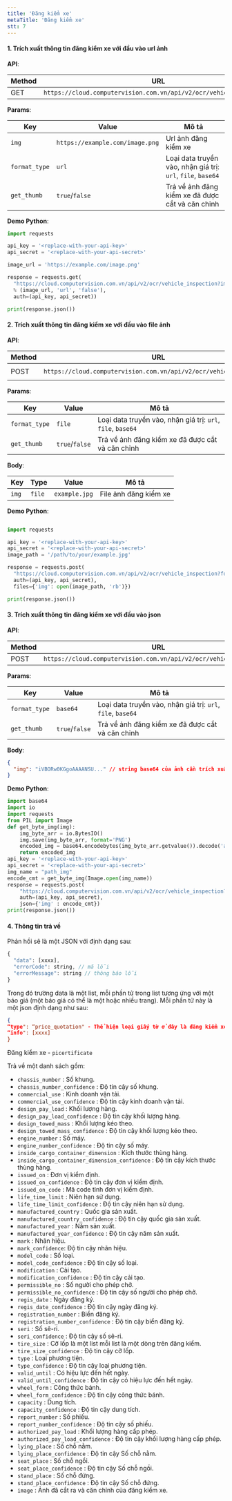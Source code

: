 ```yaml
---
title: 'Đăng kiểm xe'
metaTitle: 'Đăng kiểm xe'
stt: 7
---
```


#### 1. Trích xuất thông tin đăng kiểm xe với đầu vào url ảnh

**API**:

| Method | URL                                                                 |
| ------ | ------------------------------------------------------------------- |
| GET    | `https://cloud.computervision.com.vn/api/v2/ocr/vehicle_inspection` |

**Params**:

| Key           | Value                           | Mô tả                                                       |
| ------------- | ------------------------------- | ----------------------------------------------------------- |
| `img`         | `https://example.com/image.png` | Url ảnh đăng kiểm xe                                        |
| `format_type` | `url`                           | Loại data truyền vào, nhận giá trị: `url`, `file`, `base64` |
| `get_thumb`   | `true`/`false`                  | Trả về ảnh đăng kiểm xe đã được cắt và căn chỉnh            |

**Demo Python**:

```python
import requests

api_key = '<replace-with-your-api-key>'
api_secret = '<replace-with-your-api-secret>'

image_url = 'https://example.com/image.png'

response = requests.get(
  "https://cloud.computervision.com.vn/api/v2/ocr/vehicle_inspection?img=%s&format_type=%s&get_thumb=%s"
  % (image_url, 'url', 'false'),
  auth=(api_key, api_secret))

print(response.json())

```

#### 2. Trích xuất thông tin đăng kiểm xe với đầu vào file ảnh

**API**:

| Method | URL                                                                 | content-type          |
| ------ | ------------------------------------------------------------------- | --------------------- |
| POST   | `https://cloud.computervision.com.vn/api/v2/ocr/vehicle_inspection` | `multipart/form-data` |

**Params**:

| Key           | Value          | Mô tả                                                       |
| ------------- | -------------- | ----------------------------------------------------------- |
| `format_type` | `file`         | Loại data truyền vào, nhận giá trị: `url`, `file`, `base64` |
| `get_thumb`   | `true`/`false` | Trả về ảnh đăng kiểm xe đã được cắt và căn chỉnh            |

**Body**:

| Key   | Type   | Value         | Mô tả                 |
| ----- | ------ | ------------- | --------------------- |
| `img` | `file` | `example.jpg` | File ảnh đăng kiểm xe |

**Demo Python**:

```python

import requests

api_key = '<replace-with-your-api-key>'
api_secret = '<replace-with-your-api-secret>'
image_path = '/path/to/your/example.jpg'

response = requests.post(
  "https://cloud.computervision.com.vn/api/v2/ocr/vehicle_inspection?format_type=file&get_thumb=false",
  auth=(api_key, api_secret),
  files={'img': open(image_path, 'rb')})

print(response.json())

```

#### 3. Trích xuất thông tin đăng kiểm xe với đầu vào json

**API**:

| Method | URL                                                                 | content-type       |
| ------ | ------------------------------------------------------------------- | ------------------ |
| POST   | `https://cloud.computervision.com.vn/api/v2/ocr/vehicle_inspection` | `application/json` |

**Params**:

| Key           | Value          | Mô tả                                                       |
| ------------- | -------------- | ----------------------------------------------------------- |
| `format_type` | `base64`       | Loại data truyền vào, nhận giá trị: `url`, `file`, `base64` |
| `get_thumb`   | `true`/`false` | Trả về ảnh đăng kiểm xe đã được cắt và căn chỉnh            |

**Body**:

```json
{
  "img": "iVBORw0KGgoAAAANSU..." // string base64 của ảnh cần trích xuất
}
```

**Demo Python**:

```python
import base64
import io
import requests
from PIL import Image
def get_byte_img(img):
    img_byte_arr = io.BytesIO()
    img.save(img_byte_arr, format='PNG')
    encoded_img = base64.encodebytes(img_byte_arr.getvalue()).decode('ascii')
    return encoded_img
api_key = '<replace-with-your-api-key>'
api_secret = '<replace-with-your-api-secret>'
img_name = "path_img"
encode_cmt = get_byte_img(Image.open(img_name))
response = requests.post(
    "https://cloud.computervision.com.vn/api/v2/ocr/vehicle_inspection?format_type=base64&get_thumb=false",
    auth=(api_key, api_secret),
    json={'img' : encode_cmt})
print(response.json())
```

#### 4. Thông tin trả về

Phản hồi sẽ là một JSON với định dạng sau:

```javascript
{
  "data": [xxxx],
  "errorCode": string, // mã lỗi
  "errorMessage": string // thông báo lỗi
}
```

Trong đó trường data là một list, mỗi phần tử trong list tương ứng với một báo giá (một báo giá có thể là một hoặc nhiều trang). Mỗi phần tử này là một json định dạng như sau:

```json
{
“type": “price_quotation" - Thể hiện loại giấy tờ ở đây là đăng kiểm xe
“info": [xxxx]
}
```

Đăng kiểm xe - `picertificate`

Trả về một danh sách gồm:

- `chassis_number` : Số khung.
- `chassis_number_confidence` : Độ tin cậy số khung.
- `commercial_use` : Kinh doanh vận tải.
- `commercial_use_confidence` : Độ tin cậy kinh doanh vận tải.
- `design_pay_load` : Khối lượng hàng.
- `design_pay_load_confidence` : Độ tin cậy khối lượng hàng.
- `design_towed_mass` : Khối lượng kéo theo.
- `design_towed_mass_confidence` : Độ tin cậy khối lượng kéo theo.
- `engine_number` : Số máy.
- `engine_number_confidence` : Độ tin cậy số máy.
- `inside_cargo_container_dimension` : Kích thước thùng hàng.
- `inside_cargo_container_dimension_confidence` : Độ tin cậy kích thước thùng hàng.
- `issued_on` : Đơn vị kiểm định.
- `issued_on_confidence` : Độ tin cậy đơn vị kiểm định.
- `issued_on_code` : Mã code tỉnh đơn vị kiểm định.
- `life_time_limit` : Niên hạn sử dụng.
- `life_time_limit_confidence` : Độ tin cậy niên hạn sử dụng.
- `manufactured_country` : Quốc gia sản xuất.
- `manufactured_country_confidence` : Độ tin cậy quốc gia sản xuất.
- `manufactured_year` : Năm sản xuất.
- `manufactured_year_confidence` : Độ tin cậy năm sản xuất.
- `mark` : Nhãn hiệu.
- `mark_confidence`: Độ tin cậy nhãn hiệu.
- `model_code` : Số loại.
- `model_code_confidence` : Độ tin cậy số loại.
- `modification` : Cải tạo.
- `modification_confidence` : Độ tin cậy cải tạo.
- `permissible_no` : Số người cho phép chở.
- `permissible_no_confidence` : Độ tin cậy số người cho phép chở.
- `regis_date` : Ngày đăng ký.
- `regis_date_confidence` : Độ tin cậy ngày đăng ký.
- `registration_number` : Biển đăng ký.
- `registration_number_confidence` : Độ tin cậy biển đăng ký.
- `seri` : Số sê-ri.
- `seri_confidence` : Độ tin cậy số sê-ri.
- `tire_size` : Cỡ lốp là một list mỗi list là một dòng trên đăng kiểm.
- `tire_size_confidence` : Độ tin cậy cỡ lốp.
- `type` : Loại phương tiện.
- `type_confidence` : Độ tin cậy loại phương tiện.
- `valid_until` : Có hiệu lực đến hết ngày.
- `valid_until_confidence` : Độ tin cậy có hiệu lực đến hết ngày.
- `wheel_form` : Công thức bánh.
- `wheel_form_confidence` : Độ tin cậy công thức bánh.
- `capacity` : Dung tích.
- `capacity_confidence` : Độ tin cậy dung tích.
- `report_number` : Số phiếu.
- `report_number_confidence` : Độ tin cậy số phiếu.
- `authorized_pay_load` : Khối lượng hàng cấp phép.
- `authorized_pay_load_confidence` : Độ tin cậy khối lượng hàng cấp phép.
- `lying_place` : Số chỗ nằm.
- `lying_place_confidence` : Độ tin cậy Số chỗ nằm.
- `seat_place` : Số chỗ ngồi.
- `seat_place_confidence` : Độ tin cậy Số chỗ ngồi.
- `stand_place` : Số chỗ đứng.
- `stand_place_confidence` : Độ tin cậy Số chỗ đứng.
- `image` : Ảnh đã cắt ra và căn chỉnh của đăng kiểm xe.
